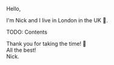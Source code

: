 Hello,

I'm Nick and I live in London in the UK :city_sunrise:.

TODO: Contents

Thank you for taking the time! :beers:  
All the best!  
Nick.
